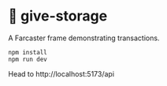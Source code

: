 # 🎁 give-storage

A Farcaster frame demonstrating transactions.

```
npm install
npm run dev
```

Head to http://localhost:5173/api

